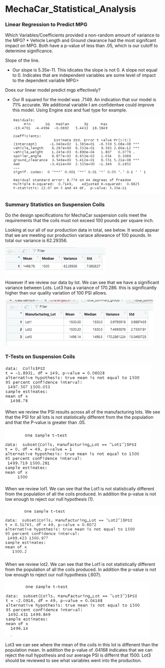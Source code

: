 # MechaCar_Statistical_Analysis

### Linear Regression to Predict MPG

Which Variables/Coefficients provided a non-random amount of variance to the MPG?
    * Vehicle Length and Ground clearance had the most signifcant impact on MPG. Both have a p-value of less than .05, which is our cutoff to determine
      significance.
  
  Slope of the line.
  * Our slope is 5.35e-11. This idicates the slope is not 0. A slope not equal to 0. Indicates that are independent variables are some level of impact to the 
    dependent variable MPG>
    
  Does our linear model predict  mgp effectively?
  * Our R squared for the model was .7149. An indication that our model is 71% accurate. We additional variable I am confidentwe could improve this model.
    Using Engine size and fuel type for example.
    
    ![](https://github.com/tomstowell99/MechaCar_Statistical_Analysis/blob/main/images/Delivarble%201.PNG)
    
### Summary Statistics on Suspension Coils

Do the design specifications for MechaCar suspension coils meet the requirements that the coils must not exceed 100 pounds per square inch.

Looking at our all of our production data in total, see below. It would appear that we are meeting our production variace allowance of 100 pounds.
In total our variance is 62.29356.

![](https://github.com/tomstowell99/MechaCar_Statistical_Analysis/blob/main/images/Delivarable2%20Total%20Summary.PNG)


However if we review our data by lot. We can see that we have a significant variance between Lots. Lot3 has a variance of 170.286. this is 
significantly higher than our quality variation of 100 PSI allows.

![](https://github.com/tomstowell99/MechaCar_Statistical_Analysis/blob/main/images/Delivarable2%20Total%20Summary%20Group.PNG)

### T-Tests on Suspension Coils

![](https://github.com/tomstowell99/MechaCar_Statistical_Analysis/blob/main/images/Deliverable%203%20All.PNG)

When we review the PSI results across all of the manufacturing lots. We see that the PSI for all lots is not statistically different from the 
the population and that the P-value is greater than .05. 

![](https://github.com/tomstowell99/MechaCar_Statistical_Analysis/blob/main/images/Deliverable%203%20Lot1.PNG)

When we review lot1. We can see that the Lot1 is not statistically different from the population of all the coils produced. In addition the 
p-value is not low enough to reject our null hypothesis (1).

![](https://github.com/tomstowell99/MechaCar_Statistical_Analysis/blob/main/images/Deliverable%203%20Lot2.PNG)

When we review lot2. We can see that the Lot1 is not statistically different from the population of all the coils produced. In addition the 
p-value is not low enough to reject our null hypothesis (.607).

![](https://github.com/tomstowell99/MechaCar_Statistical_Analysis/blob/main/images/Deliverable%203%20Lot3.PNG)

Lot3 we can see where the mean of the coils in this lot is diffenent than the population mean. In addition the p-value of .04168 indicates that we can 
reject the null hypothesis and our average PSI is differnt that 1500. Lot3 should be reviewed to see what variables went into the production.







  
